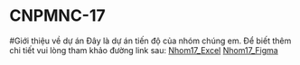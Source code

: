 # CNPMNC-17
#Giới thiệu về dự án
Đây là dự án tiến độ của nhóm chúng em.
Để biết thêm chi tiết vui lòng tham khảo đường link sau: [Nhom17_Excel](https://docs.google.com/spreadsheets/d/16p2DCYpoui8g2PTtO-b5eJkTmM66cDoNGHBrC5fYysY/edit?usp=sharing)
[Nhom17_Figma](https://www.figma.com/files/team/1327831287343566280/project/247788130/hi?fuid=1327831285339647717)
